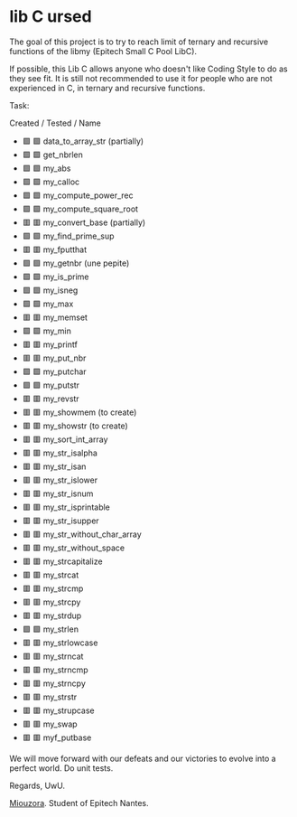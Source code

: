 # lib C ursed

The goal of this project is to try to reach limit of ternary and recursive functions of the libmy (Epitech Small C Pool LibC).

If possible, this Lib C allows anyone who doesn't like Coding Style to do as they see fit.
It is still not recommended to use it for people who are not experienced in C, in ternary and recursive functions.

Task:

Created / Tested / Name
- :green_square: :green_square: data_to_array_str (partially)
- :green_square: :green_square: get_nbrlen
- :green_square: :green_square: my_abs
- :green_square: :green_square: my_calloc
- :green_square: :green_square: my_compute_power_rec
- :green_square: :green_square: my_compute_square_root
- :red_square: :red_square: my_convert_base (partially)
- :green_square: :green_square: my_find_prime_sup
- :red_square: :red_square: my_fputthat
- :green_square: :green_square: my_getnbr (une pepite)
- :green_square: :green_square: my_is_prime
- :green_square: :green_square: my_isneg
- :green_square: :green_square: my_max
- :red_square: :red_square: my_memset
- :green_square: :green_square: my_min
- :red_square: :red_square: my_printf
- :red_square: :red_square: my_put_nbr
- :green_square: :green_square: my_putchar
- :green_square: :green_square: my_putstr
- :red_square: :red_square: my_revstr
- :red_square: :red_square: my_showmem (to create)
- :red_square: :red_square: my_showstr (to create)
- :red_square: :red_square: my_sort_int_array
- :red_square: :red_square: my_str_isalpha
- :red_square: :red_square: my_str_isan
- :red_square: :red_square: my_str_islower
- :red_square: :red_square: my_str_isnum
- :red_square: :red_square: my_str_isprintable
- :red_square: :red_square: my_str_isupper
- :red_square: :red_square: my_str_without_char_array
- :red_square: :red_square: my_str_without_space
- :red_square: :red_square: my_strcapitalize
- :red_square: :red_square: my_strcat
- :red_square: :red_square: my_strcmp
- :red_square: :red_square: my_strcpy
- :red_square: :red_square: my_strdup
- :green_square: :green_square: my_strlen
- :red_square: :red_square: my_strlowcase
- :red_square: :red_square: my_strncat
- :red_square: :red_square: my_strncmp
- :red_square: :red_square: my_strncpy
- :red_square: :red_square: my_strstr
- :red_square: :red_square: my_strupcase
- :red_square: :red_square: my_swap
- :red_square: :red_square: myf_putbase

We will move forward with our defeats and our victories to evolve into a perfect world.
Do unit tests.

Regards, UwU.

[Miouzora](https://github.com/Miou-zora). Student of Epitech Nantes.
